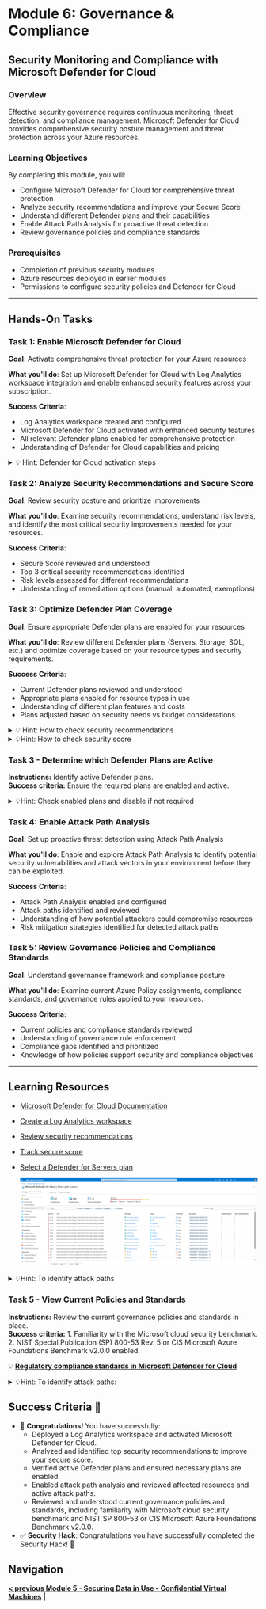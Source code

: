# Module 6: Governance & Compliance
## Security Monitoring and Compliance with Microsoft Defender for Cloud

### Overview
Effective security governance requires continuous monitoring, threat detection, and compliance management. Microsoft Defender for Cloud provides comprehensive security posture management and threat protection across your Azure resources.

### Learning Objectives
By completing this module, you will:
- Configure Microsoft Defender for Cloud for comprehensive threat protection
- Analyze security recommendations and improve your Secure Score
- Understand different Defender plans and their capabilities
- Enable Attack Path Analysis for proactive threat detection
- Review governance policies and compliance standards

### Prerequisites
- Completion of previous security modules
- Azure resources deployed in earlier modules
- Permissions to configure security policies and Defender for Cloud

---

## Hands-On Tasks

### Task 1: Enable Microsoft Defender for Cloud
**Goal**: Activate comprehensive threat protection for your Azure resources

**What you'll do**: Set up Microsoft Defender for Cloud with Log Analytics workspace integration and enable enhanced security features across your subscription.

**Success Criteria**: 
- Log Analytics workspace created and configured
- Microsoft Defender for Cloud activated with enhanced security features
- All relevant Defender plans enabled for comprehensive protection
- Understanding of Defender for Cloud capabilities and pricing

 <details close>
<summary>💡 Hint: Defender for Cloud activation steps</summary>
<br>

1. Sign in to the [Azure portal](https://portal.azure.com/) with a user assigned the `Owner` or `Contributor` role in the Azure subscription required for this lab.

2. In the **Search resources, services, and docs** bar at the top, type **Microsoft Defender for Cloud** and press **Enter**.

3. In the left navigation panel, click **Getting started**. On the **Microsoft Defender for Cloud | Getting started** blade, navigate to the **Upgrade** tab.

    ![View1](./images/MSdefender1.png)
     
4. Select a Log Analytics workspace and enable Defender for Cloud on the workspaces. Follow these instructions to create a Log Analytics workspace:

   📘 **How-To:** [Create a Log Analytics workspace](https://learn.microsoft.com/en-us/azure/azure-monitor/logs/quick-create-workspace?tabs=azure-portal)

   ![View2](./images/MSdefender2.png)

5. On the **Upgrade** tab (under **Microsoft Defender for Cloud \| Getting started** blade) , scroll down to the **Select workspaces with enhanced security features** section. Turn on the **Microsoft Defender plan** by selecting your Log Analytics Workspace, then click the large blue **Upgrade** button.

    > **Note:** Review all features available as part of Microsoft Defender plans.



6. Navigate to **Microsoft Defender for Cloud** and, in the left navigation panel under the Management section, click **Environment Settings**.

7. On the **Microsoft Defender for Cloud \| Environment settings** blade, scroll down to the management group/subscription hierarchy. Expand the management groups until your subscription appears and click the relevant subscription.

8. On the **Settings | Defender plans** blade, select **Enable all plans** and click **Save**.

9. Navigate back to the **Microsoft Defender for Cloud \| Environment settings** blade, expand until your subscription appears, and click the entry representing the Log Analytics workspace you created in step 4. This would most likely to appear under your subscription on the hierachy.

10. Under the **Settings \| Defender plans** blade, ensure all options are "On". Click **Enable all plans** and then **Save** if needed.

11. Select **Data collection** from the **Settings | Defender plans** blade, click **All Events**, and **Save**.

    ![View3](./images/data_collection.png)


</details>

### Task 2: Analyze Security Recommendations and Secure Score
**Goal**: Review security posture and prioritize improvements

**What you'll do**: Examine security recommendations, understand risk levels, and identify the most critical security improvements needed for your resources.

**Success Criteria**: 
- Secure Score reviewed and understood
- Top 3 critical security recommendations identified
- Risk levels assessed for different recommendations
- Understanding of remediation options (manual, automated, exemptions)

### Task 3: Optimize Defender Plan Coverage  
**Goal**: Ensure appropriate Defender plans are enabled for your resources

**What you'll do**: Review different Defender plans (Servers, Storage, SQL, etc.) and optimize coverage based on your resource types and security requirements.

**Success Criteria**: 
- Current Defender plans reviewed and understood
- Appropriate plans enabled for resource types in use
- Understanding of different plan features and costs
- Plans adjusted based on security needs vs budget considerations

<details close>
<summary>💡 Hint: How to check security recommendations </summary>
<br>
 
1. Sign in to the Azure portal.

2. Navigate to **Defender for Cloud > Recommendations**.

3. Select a recommendation.

4. Perform the following actions in the recommendation:
   - Select **Open query** to view detailed information about the affected resources using an Azure Resource Graph Explorer query.

     ![view_open_query](./images/open_query.png)

   - Run the query and review the `riskLevel` associated with the recommendations.

     ![view_open_query](./images/run_query.png)

   - Return to **Defender for Cloud > Recommendations** tab.

   - Click on one of the critical recommendations.

     ![view_recommendations](./images/recommendations.png)

   - Select **View policy definition** to view the Azure Policy entry for the underlying recommendation.

     ![view_recommendations](./images/recommendation.png)


**Take action options:**

- **Remediate:** A description of the manual steps required to remediate the security issue on the affected resources. For recommendations with the Fix option, you can select View remediation logic before applying the suggested fix to your resources.

- **Assign owner and due date:** If you have a governance rule turned on for the recommendation, you can assign an owner and due date.

- **Exempt:** You can exempt resources from the recommendation, or disable specific findings using disable rules.

- **Workflow automation:** Set a logic app to trigger with this recommendation.

📘 **How-To Guide:** [Review security recommendations](https://learn.microsoft.com/en-us/azure/defender-for-cloud/review-security-recommendations)

</details>

<details close>
<summary>💡Hint: How to check security score</summary>
<br>
 
📘 **How-To Guide:** [**Track secure score**](https://learn.microsoft.com/en-us/azure/defender-for-cloud/secure-score-access-and-track)
</details>


### Task 3 - Determine which Defender Plans are Active
**Instructions:** Identify active Defender plans.  
**Success criteria:** Ensure the required plans are enabled and active.

<details close>
<summary>💡Hint: Check enabled plans and disable if not required</summary>
<br>
 
📘 **How-To Guide:** [Select a Defender for Servers plan](https://learn.microsoft.com/en-us/azure/defender-for-cloud/tutorial-enable-servers-plan)

When you enable the Defender for Servers plan, you're then given the option to select which plan to enable. There are two plans - Plan 1 or Plan 2 - you can choose from that offer different levels of protections for your resources.

Compare the **[available features](https://learn.microsoft.com/en-us/azure/defender-for-cloud/plan-defender-for-servers-select-plan#plan-features)** provided by each plan.

To select a proper Defender for Servers plan:

1. Sign in to the [Azure portal](https://portal.azure.com).

2. Search for and select **Microsoft Defender for Cloud**.

3. In the Defender for Cloud menu, select **Environment settings**.

4. Select the relevant Azure subscription, AWS account or GCP project.

5. Under **Change plans**, configure the Defender for Servers plan correctly by selecting **Plan 1** or **Plan 2**.

    ![image](./images/defender_for_servers.png)

6. Ensure that all unnecessary plans are disabled.
    
    ![image](./images/plans.png)

</details>

### Task 4: Enable Attack Path Analysis
**Goal**: Set up proactive threat detection using Attack Path Analysis

**What you'll do**: Enable and explore Attack Path Analysis to identify potential security vulnerabilities and attack vectors in your environment before they can be exploited.

**Success Criteria**: 
- Attack Path Analysis enabled and configured
- Attack paths identified and reviewed
- Understanding of how potential attackers could compromise resources
- Risk mitigation strategies identified for detected attack paths

### Task 5: Review Governance Policies and Compliance Standards
**Goal**: Understand governance framework and compliance posture

**What you'll do**: Examine current Azure Policy assignments, compliance standards, and governance rules applied to your resources.

**Success Criteria**: 
- Current policies and compliance standards reviewed
- Understanding of governance rule enforcement
- Compliance gaps identified and prioritized
- Knowledge of how policies support security and compliance objectives

---

## Learning Resources
- [Microsoft Defender for Cloud Documentation](https://learn.microsoft.com/en-us/azure/defender-for-cloud/)
- [Create a Log Analytics workspace](https://learn.microsoft.com/en-us/azure/azure-monitor/logs/quick-create-workspace)
- [Review security recommendations](https://learn.microsoft.com/en-us/azure/defender-for-cloud/review-security-recommendations)
- [Track secure score](https://learn.microsoft.com/en-us/azure/defender-for-cloud/secure-score-access-and-track)
- [Select a Defender for Servers plan](https://learn.microsoft.com/en-us/azure/defender-for-cloud/tutorial-enable-servers-plan)

    ![image](./images/attack_path_analysis1.png)

<details close>
<summary>💡Hint: To identify attack paths</summary>
<br>
 
1. Sign in to the Azure portal.

2. Navigate to **Microsoft Defender for Cloud > Attack path analysis**.

    ![image](./images/attack1.png)

3. Select an attack path.

4. Select a node.

    ![image](./images/attack2.png)

5. Select **Insight** to view the associated insights for that node.

    ![image](./images/attack3.png)

6. Select **Recommendations**.

    ![image](./images/attack4.png)

7. Review the recommendation.

</details>

### Task 5 - View Current Policies and Standards
**Instructions:** Review the current governance policies and standards in place.  
**Success criteria:** 
    1. Familiarity with the Microsoft cloud security benchmark.
    2. NIST Special Publication (SP) 800-53 Rev. 5 or CIS Microsoft Azure Foundations Benchmark v2.0.0 enabled.

💡 **[Regulatory compliance standards in Microsoft Defender for Cloud](https://learn.microsoft.com/en-us/azure/defender-for-cloud/concept-regulatory-compliance-standards)**

<details close>
<summary>💡Hint: To identify attack paths:</summary>
<br>
 
1. Sign in to the Azure portal.

2. Navigate to **Microsoft Defender for Cloud > Regulatory compliance**.

3. Check which **[Compliance Standards](https://learn.microsoft.com/en-us/azure/defender-for-cloud/concept-regulatory-compliance-standards)** are enabled.

    ![image](./images/security_standards.png)

4. Navigate to **Regulatory compliance > Environment Settings > Security Policies**.
- To do this, navigate to **Regulatory compliance** first and click **Manage compliance standards**.

    ![image](./images/regulatory_compliance.png)

    Navigation path: **Home > Microsoft Defender for Cloud > Regulatory compliance > Environment settings**

5. Scroll down and click on your subscription in the management hierarchy.

6. Navigate to the **Security policies** tab

![image](./images/security_policies.png)

Find the required **Security Policy** ``Security Policy NIST Special Publication (SP) 800-53 Rev. 5`` or ``CIS Microsoft Azure Foundations Benchmark v2.0.0`` and enable it.

**[Regulatory compliance standards in Microsoft Defender for Cloud](https://learn.microsoft.com/en-us/azure/defender-for-cloud/concept-regulatory-compliance-standards)**

</details>

## Success Criteria 🎉
- 🎊 **Congratulations!** You have successfully:
  - Deployed a Log Analytics workspace and activated Microsoft Defender for Cloud.
  - Analyzed and identified top security recommendations to improve your secure score.
  - Verified active Defender plans and ensured necessary plans are enabled.
  - Enabled attack path analysis and reviewed affected resources and active attack paths.
  - Reviewed and understood current governance policies and standards, including familiarity with Microsoft cloud security benchmark and NIST SP 800-53 or CIS Microsoft Azure Foundations Benchmark v2.0.0.
- ✅ **Security Hack**: Congratulations you have successfully completed the Security Hack! 🎉

## Navigation
**[< previous Module 5 - Securing Data in Use - Confidential Virtual Machines](../module-5/README.md) |**